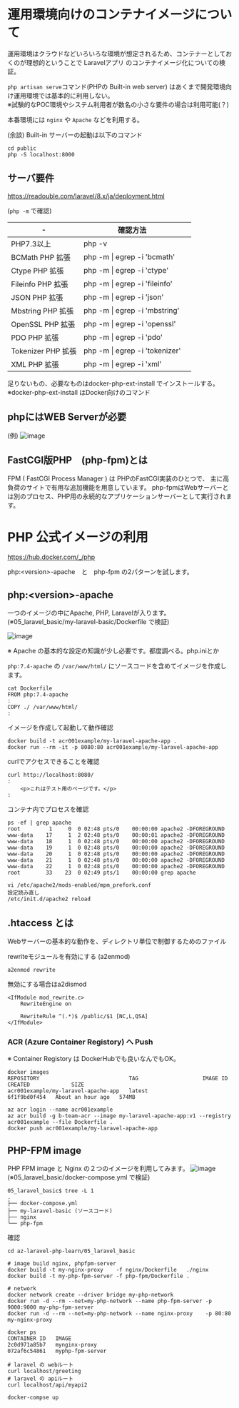 # 運用環境向けのコンテナイメージについて

運用環境はクラウドなどいろいろな環境が想定されるため、コンテナーとしておくのが理想的ということで Laravelアプリ のコンテナイメージ化についての検証。

`php artisan serve`コマンド(PHPの Built-in web server) はあくまで開発環境向け運用環境では基本的に利用しない。  
※試験的なPOC環境やシステム利用者が数名の小さな要件の場合は利用可能(？)

本番環境には `nginx` や `Apache` などを利用する。

(余談) Built-in サーバーの起動は以下のコマンド
```
cd public
php -S localhost:8000
```
## サーバ要件

https://readouble.com/laravel/8.x/ja/deployment.html

(`php -m` で確認)

| - | 確認方法 ||
| --- | --- | --- |
|PHP7.3以上| php -v ||
|BCMath PHP 拡張| php -m \| egrep -i 'bcmath' ||
|Ctype PHP 拡張| php -m \| egrep -i 'ctype' ||
|Fileinfo PHP 拡張| php -m \| egrep -i 'fileinfo' ||
|JSON PHP 拡張| php -m \| egrep -i 'json' ||
|Mbstring PHP 拡張| php -m \| egrep -i 'mbstring' ||
|OpenSSL PHP 拡張| php -m \| egrep -i 'openssl' ||
|PDO PHP 拡張| php -m \| egrep -i 'pdo' ||
|Tokenizer PHP 拡張| php -m \| egrep -i 'tokenizer' ||
|XML PHP 拡張| php -m \| egrep -i 'xml' ||

足りないもの、必要なものはdocker-php-ext-install でインストールする。
※docker-php-ext-install はDocker向けのコマンド

## phpにはWEB Serverが必要 
(例)
![image](./nginx_or_apache.png)

## FastCGI版PHP　(php-fpm)とは
FPM ( FastCGI Process Manager ) は PHPのFastCGI実装のひとつで、 主に高負荷のサイトで有用な追加機能を用意しています。 php-fpmはWebサーバーとは別のプロセス、PHP用の永続的なアプリケーションサーバーとして実行されます。

# PHP 公式イメージの利用
https://hub.docker.com/_/php

php:\<version>-apache　と　php-fpm の2パターンを試します。

## php:\<version>-apache
一つのイメージの中にApache, PHP, Laravelが入ります。  
(※05_laravel_basic/my-laravel-basic/Dockerfile で検証)

![image](./laravel_apache_cont_image.png)

※ Apache の基本的な設定の知識が少し必要です。都度調べる。php.iniとか

`php:7.4-apache` の `/var/www/html/` にソースコードを含めてイメージを作成します。
```
cat Dockerfile
FROM php:7.4-apache
:
COPY ./ /var/www/html/
:
```

イメージを作成して起動して動作確認
```
docker build -t acr001example/my-laravel-apache-app .
docker run --rm -it -p 8080:80 acr001example/my-laravel-apache-app
```

curlでアクセスできることを確認
```
curl http://localhost:8080/ 
:
    <p>これはテスト用のページです。</p>
:    
```

コンテナ内でプロセスを確認
```
ps -ef | grep apache 
root         1     0  0 02:48 pts/0    00:00:00 apache2 -DFOREGROUND
www-data    17     1  2 02:48 pts/0    00:00:01 apache2 -DFOREGROUND
www-data    18     1  0 02:48 pts/0    00:00:00 apache2 -DFOREGROUND
www-data    19     1  0 02:48 pts/0    00:00:00 apache2 -DFOREGROUND
www-data    20     1  0 02:48 pts/0    00:00:00 apache2 -DFOREGROUND
www-data    21     1  0 02:48 pts/0    00:00:00 apache2 -DFOREGROUND
www-data    22     1  0 02:48 pts/0    00:00:00 apache2 -DFOREGROUND
root        33    23  0 02:49 pts/1    00:00:00 grep apache
```

```
vi /etc/apache2/mods-enabled/mpm_prefork.conf
設定読み直し
/etc/init.d/apache2 reload
```

## .htaccess とは
Webサーバーの基本的な動作を、ディレクトリ単位で制御するためのファイル

rewriteモジュールを有効にする (a2enmod)
```
a2enmod rewrite
```
無効にする場合はa2dismod

```
<IfModule mod_rewrite.c>
    RewriteEngine on

    RewriteRule ^(.*)$ /public/$1 [NC,L,QSA]
</IfModule>
```
### ACR (Azure Container Registory) へ Push
※ Container Registory は DockerHubでも良いなんでもOK。

```
docker images 
REPOSITORY                            TAG                    IMAGE ID       CREATED             SIZE
acr001example/my-laravel-apache-app   latest                 6f1f9bd0f454   About an hour ago   574MB
```
```
az acr login --name acr001example 
az acr build -g b-team-acr --image my-laravel-apache-app:v1 --registry acr001example --file Dockerfile .
docker push acr001example/my-laravel-apache-app
```

## PHP-FPM image
PHP FPM image と Nginx の２つのイメージを利用してみます。
![image](./nginx_php-fpm.png)
(※05_laravel_basic/docker-compose.yml で検証)

```
05_laravel_basic$ tree -L 1
.
├── docker-compose.yml
├── my-laravel-basic (ソースコード)
├── nginx
└── php-fpm
```

確認
```
cd az-laravel-php-learn/05_laravel_basic

# image build nginx, phpfpm-server
docker build -t my-nginx-proxy    -f nginx/Dockerfile   ./nginx
docker build -t my-php-fpm-server -f php-fpm/Dockerfile .

# network
docker network create --driver bridge my-php-network
docker run -d --rm --net=my-php-network --name php-fpm-server -p 9000:9000 my-php-fpm-server
docker run -d --rm --net=my-php-network --name nginx-proxy    -p 80:80     my-nginx-proxy

docker ps
CONTAINER ID   IMAGE              
2c0d971a85b7   mynginx-proxy
072af6c54861   myphp-fpm-server

# laravel の webルート
curl localhost/greeting
# laravel の apiルート
curl localhost/api/myapi2
```





```
docker-compse up
```